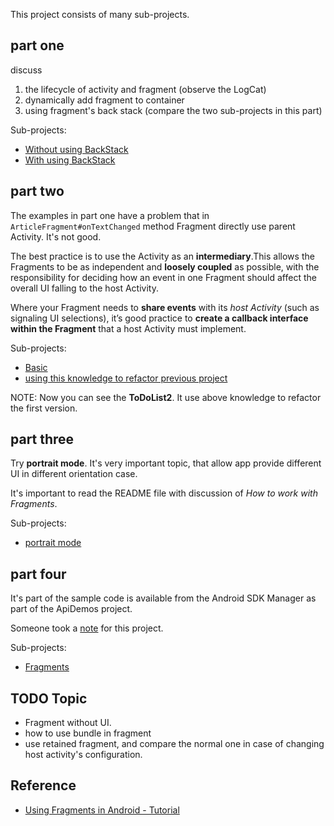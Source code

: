 This project consists of many sub-projects.


## part one

discuss

1. the lifecycle of activity and fragment (observe the LogCat)
2. dynamically add fragment to container 
2. using fragment's back stack (compare the two sub-projects in this part)

Sub-projects:

- [Without using BackStack](DynamicAddFragmentToContainerWithoutBackStack)
- [With using BackStack](DynamicAddFragmentToContainerWithBackStack)

## part two

The examples in part one have a problem that in `ArticleFragment#onTextChanged` method Fragment directly use parent Activity. It's not good.

The best practice is to use the Activity as an **intermediary**.This allows the Fragments to be as independent and **loosely coupled** as possible, with the responsibility for deciding how an event in one Fragment should affect the overall UI falling to the host Activity.

Where your Fragment needs to **share events** with its *host Activity* (such as signaling UI selections), it’s good practice to **create a callback interface within the Fragment** that a host Activity must implement.

Sub-projects:

- [Basic](InterfacingBetweenFragmentsAndActivities2)
- [using this knowledge to refactor previous project](InterfacingBetweenFragmentsAndActivities)

NOTE: Now you can see the **ToDoList2**. It use above knowledge to refactor the first version.

## part three

Try **portrait mode**. It's very important topic, that allow app provide different UI in different orientation case.

It's important to read the README file with discussion of *How to work with Fragments*.

Sub-projects:

- [portrait mode](PortaitMode)

## part four

It's part of the sample code is available from the Android SDK Manager as part of the ApiDemos project.

Someone took a [note](http://www.cs.dartmouth.edu/~campbell/cs65/lecture09/lecture09.html) for this project.

Sub-projects:

- [Fragments](Fragments)

## TODO Topic

- Fragment without UI.
- how to use bundle in fragment
- use retained fragment, and compare the normal one in case of changing host activity's configuration.

## Reference

- [Using Fragments in Android - Tutorial ](http://www.vogella.com/articles/AndroidFragments/article.html#tutorial_dyanmicfragments)